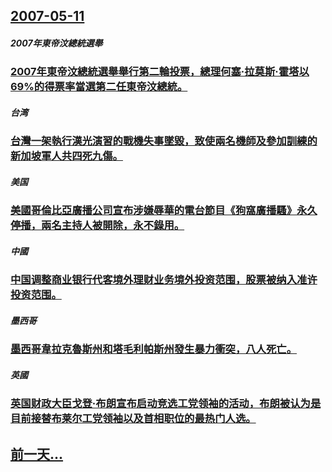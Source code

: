 ## [2007-05-11](/zh/news/2007/05/11/index.md)

##### 2007年東帝汶總統選舉
### [ 2007年東帝汶總統選舉舉行第二輪投票，總理何塞·拉莫斯·霍塔以69%的得票率當選第二任東帝汶總統。](/zh/news/2007/05/11/2007年東帝汶總統選舉舉行第二輪投票-總理何塞-拉莫斯-霍塔以69-的得票率當選第二任東帝汶總統.md)
##### 台湾
### [台灣一架執行漢光演習的戰機失事墜毀，致使兩名機師及參加訓練的新加坡軍人共四死九傷。](/zh/news/2007/05/11/台灣一架執行漢光演習的戰機失事墜毀-致使兩名機師及參加訓練的新加坡軍人共四死九傷.md)
##### 美国
### [美國哥倫比亞廣播公司宣布涉嫌辱華的電台節目《狗窩廣播騷》永久停播，兩名主持人被開除，永不錄用。](/zh/news/2007/05/11/美國哥倫比亞廣播公司宣布涉嫌辱華的電台節目-狗窩廣播騷-永久停播-兩名主持人被開除-永不錄用.md)
##### 中國
### [中国调整商业银行代客境外理财业务境外投资范围，股票被纳入准许投资范围。](/zh/news/2007/05/11/中国调整商业银行代客境外理财业务境外投资范围-股票被纳入准许投资范围.md)
##### 墨西哥
### [墨西哥韋拉克魯斯州和塔毛利帕斯州發生暴力衝突，八人死亡。](/zh/news/2007/05/11/墨西哥韋拉克魯斯州和塔毛利帕斯州發生暴力衝突-八人死亡.md)
##### 英國
### [英国财政大臣戈登·布朗宣布启动竞选工党领袖的活动，布朗被认为是目前接替布莱尔工党领袖以及首相职位的最热门人选。](/zh/news/2007/05/11/英国财政大臣戈登-布朗宣布启动竞选工党领袖的活动-布朗被认为是目前接替布莱尔工党领袖以及首相职位的最热门人选.md)
## [前一天...](/zh/news/2007/05/10/index.md)

